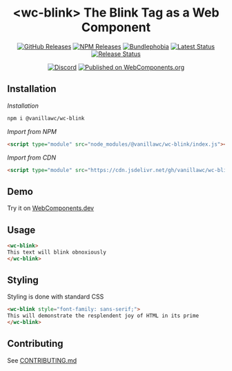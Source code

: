 <h1 align="center">&lt;wc-blink&gt; The Blink Tag as a Web Component</h1>

<div align="center">
  <a href="https://github.com/vanillawc/wc-blink/releases"><img src="https://badgen.net/github/tag/vanillawc/wc-blink" alt="GitHub Releases"></a>
  <a href="https://www.npmjs.com/package/@vanillawc/wc-blink"><img src="https://badgen.net/npm/v/@vanillawc/wc-blink" alt="NPM Releases"></a>
  <a href="https://bundlephobia.com/result?p=@vanillawc/wc-blink"><img src="https://badgen.net/bundlephobia/minzip/@vanillawc/wc-blink" alt="Bundlephobia"></a>
  <a href="https://github.com/vanillawc/wc-blink/actions"><img src="https://github.com/vanillawc/wc-blink/workflows/Latest/badge.svg" alt="Latest Status"></a>
  <a href="https://github.com/vanillawc/wc-blink/actions"><img src="https://github.com/vanillawc/wc-blink/workflows/Release/badge.svg" alt="Release Status"></a>

  <a href="https://discord.gg/aSWYgtybzV"><img alt="Discord" src="https://img.shields.io/discord/723296249121603604?color=%23738ADB"></a>
  <a href="https://www.webcomponents.org/element/@vanillawc/wc-blink"><img src="https://img.shields.io/badge/webcomponents.org-published-blue.svg" alt="Published on WebComponents.org"></a>
</div>

## Installation

*Installation*
```sh
npm i @vanillawc/wc-blink
```

*Import from NPM*
```html
<script type="module" src="node_modules/@vanillawc/wc-blink/index.js"></script>
```

*Import from CDN*
```html
<script type="module" src="https://cdn.jsdelivr.net/gh/vanillawc/wc-blink@1/index.js"></script>
```

## Demo

Try it on [WebComponents.dev](https://webcomponents.dev/edit/D0ALnJi8c1AoRh9JPJBS?sv=1&pm=1)

## Usage

```html
<wc-blink>
This text will blink obnoxiously
</wc-blink>
```

## Styling

Styling is done with standard CSS

```html
<wc-blink style="font-family: sans-serif;">
This will demonstrate the resplendent joy of HTML in its prime
</wc-blink>
```

## Contributing

See [CONTRIBUTING.md](https://github.com/vanillawc/vanillawc/blob/main/CONTRIBUTING.md)
